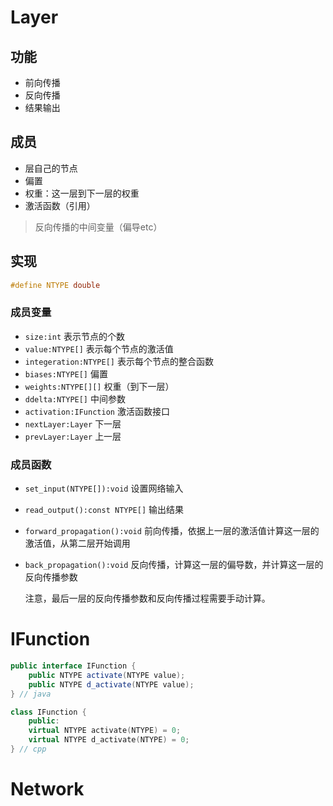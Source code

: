 # Layer

## 功能

- 前向传播
- 反向传播
- 结果输出

## 成员

- 层自己的节点
- 偏置
- 权重：这一层到下一层的权重
- 激活函数（引用）

>  反向传播的中间变量（偏导etc）

## 实现

```c
#define NTYPE double
```

### 成员变量

- `size:int` 表示节点的个数
- `value:NTYPE[]` 表示每个节点的激活值
- `integeration:NTYPE[]` 表示每个节点的整合函数
- `biases:NTYPE[]` 偏置
- `weights:NTYPE[][]` 权重（到下一层）
- `ddelta:NTYPE[]` 中间参数
- `activation:IFunction` 激活函数接口
- `nextLayer:Layer` 下一层
- `prevLayer:Layer` 上一层

### 成员函数

- `set_input(NTYPE[]):void` 设置网络输入

- `read_output():const NTYPE[]` 输出结果

- `forward_propagation():void` 前向传播，依据上一层的激活值计算这一层的激活值，从第二层开始调用

- `back_propagation():void` 反向传播，计算这一层的偏导数，并计算这一层的反向传播参数

  注意，最后一层的反向传播参数和反向传播过程需要手动计算。

# IFunction

```java
public interface IFunction {
    public NTYPE activate(NTYPE value);
    public NTYPE d_activate(NTYPE value);
} // java
```

```cpp
class IFunction {
    public:
    virtual NTYPE activate(NTYPE) = 0;
    virtual NTYPE d_activate(NTYPE) = 0;
} // cpp
```

# Network